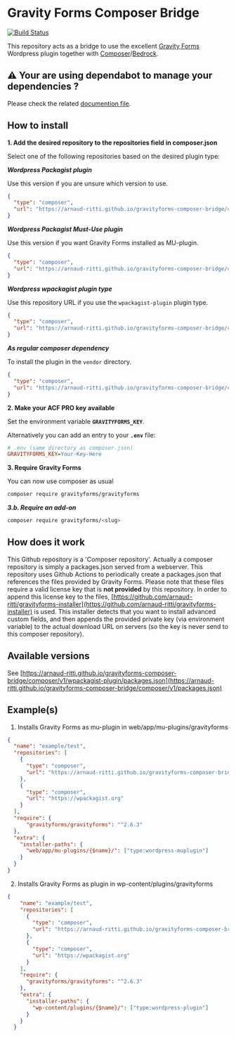 # Gravity Forms Composer Bridge

[![Build Status](https://img.shields.io/endpoint.svg?url=https%3A%2F%2Factions-badge.atrox.dev%2Farnaud-ritti%2Fgravityforms-composer-bridge%2Fbadge%3Fref%3Dmain&style=flat)](https://actions-badge.atrox.dev/arnaud-ritti/gravityforms-composer-bridge/goto?ref=main)

This repository acts as a bridge to use the excellent [Gravity Forms](https://www.gravityforms.com/)
Wordpress plugin together with [Composer](https://getcomposer.org)/[Bedrock](https://roots.io/bedrock/).

## :warning: Your are using dependabot to manage your dependencies ?

Please check the related [documention file](dependabot_usage.md).

## How to install
**1. Add the desired repository to the repositories field in composer.json**

Select one of the following repositories based on the desired plugin type:

***Wordpress Packagist plugin***

Use this version if you are unsure which version to use.
```json
{
  "type": "composer",
  "url": "https://arnaud-ritti.github.io/gravityforms-composer-bridge/composer/v1/wordpress-plugin/"
}
```
***Wordpress Packagist Must-Use plugin***

Use this version if you want Gravity Forms installed as MU-plugin.
```json
{
  "type": "composer",
  "url": "https://arnaud-ritti.github.io/gravityforms-composer-bridge/composer/v1/wordpress-muplugin/"
}
```

***Wordpress wpackagist plugin type***

Use this repository URL if you use the `wpackagist-plugin` plugin type.
```json
{
  "type": "composer",
  "url": "https://arnaud-ritti.github.io/gravityforms-composer-bridge/composer/v1/wpackagist-plugin/"
}
```

***As regular composer dependency***

To install the plugin in the `vendor` directory.

```json
{
  "type": "composer",
  "url": "https://arnaud-ritti.github.io/gravityforms-composer-bridge/composer/v1/library/"
}
```

**2. Make your ACF PRO key available**

Set the environment variable **`GRAVITYFORMS_KEY`**.

Alternatively you can add an entry to your **`.env`** file:

```ini
# .env (same directory as composer.json)
GRAVITYFORMS_KEY=Your-Key-Here
```

**3. Require Gravity Forms**

You can now use composer as usual
```sh
composer require gravityforms/gravityforms
```

***3.b. Require an add-on***

```sh
composer require gravityforms/<slug>
```

## How does it work
This Github repository is a 'Composer repository'.
Actually a composer repository is simply a packages.json served from a webserver.
This repository uses Github Actions to periodically create a packages.json that references 
the files provided by Gravity Forms. Please note that these files require a valid license key that is **not provided** by this repository.
In order to append this license key to the files, [https://github.com/arnaud-ritti/gravityforms-installer](https://github.com/arnaud-ritti/gravityforms-installer) is used.
This installer detects that you want to install advanced custom fields, and then appends the provided private key (via environment variable) to the actual download URL on servers (so the key is never send to this composer repository).

## Available versions
See [https://arnaud-ritti.github.io/gravityforms-composer-bridge/composer/v1/wpackagist-plugin/packages.json](https://arnaud-ritti.github.io/gravityforms-composer-bridge/composer/v1/packages.json)

## Example(s)

1. Installs Gravity Forms as mu-plugin in web/app/mu-plugins/gravityforms
```json
{
  "name": "example/test",
  "repositories": [
    {
      "type": "composer",
      "url": "https://arnaud-ritti.github.io/gravityforms-composer-bridge/composer/v1/wordpress-muplugin/"
    },
    {
      "type": "composer",
      "url": "https://wpackagist.org"
    }
  ],
  "require": {
      "gravityforms/gravityforms": "^2.6.3"
  },
  "extra": {
    "installer-paths": {
      "web/app/mu-plugins/{$name}/": ["type:wordpress-muplugin"]
    }
  }
}
```

2. Installs Gravity Forms as plugin in wp-content/plugins/gravityforms
```json
{
    "name": "example/test",
    "repositories": [
      {
        "type": "composer",
        "url": "https://arnaud-ritti.github.io/gravityforms-composer-bridge/composer/v1/wordpress-plugin/"
      },
      {
        "type": "composer",
        "url": "https://wpackagist.org"
      }
    ],
    "require": {
      "gravityforms/gravityforms": "^2.6.3"
    },
    "extra": {
      "installer-paths": {
        "wp-content/plugins/{$name}/": ["type:wordpress-plugin"]
      }
    }
  }
```
